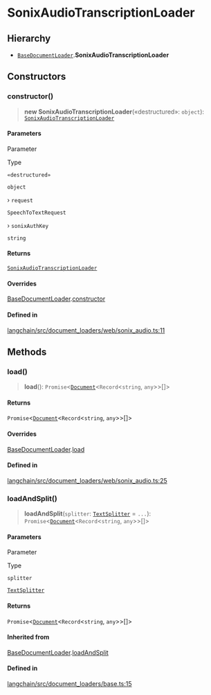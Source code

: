 SonixAudioTranscriptionLoader
=============================

Hierarchy[](#hierarchy "Direct link to Hierarchy")
---------------------------------------------------

*   [`BaseDocumentLoader`](/docs/api/document_loaders_base/classes/BaseDocumentLoader).**SonixAudioTranscriptionLoader**

Constructors[](#constructors "Direct link to Constructors")
------------------------------------------------------------

### constructor()[](#constructor "Direct link to constructor()")

> **new SonixAudioTranscriptionLoader**(«destructured»: `object`): [`SonixAudioTranscriptionLoader`](/docs/api/document_loaders_web_sonix_audio/classes/SonixAudioTranscriptionLoader)

#### Parameters[](#parameters "Direct link to Parameters")

Parameter

Type

`«destructured»`

`object`

› `request`

`SpeechToTextRequest`

› `sonixAuthKey`

`string`

#### Returns[](#returns "Direct link to Returns")

[`SonixAudioTranscriptionLoader`](/docs/api/document_loaders_web_sonix_audio/classes/SonixAudioTranscriptionLoader)

#### Overrides[](#overrides "Direct link to Overrides")

[BaseDocumentLoader](/docs/api/document_loaders_base/classes/BaseDocumentLoader).[constructor](/docs/api/document_loaders_base/classes/BaseDocumentLoader#constructor)

#### Defined in[](#defined-in "Direct link to Defined in")

[langchain/src/document\_loaders/web/sonix\_audio.ts:11](https://github.com/hwchase17/langchainjs/blob/1c1274d/langchain/src/document_loaders/web/sonix_audio.ts#L11)

Methods[](#methods "Direct link to Methods")
---------------------------------------------

### load()[](#load "Direct link to load()")

> **load**(): `Promise`<[`Document`](/docs/api/document/classes/Document)<`Record`<`string`, `any`\>\>\[\]\>

#### Returns[](#returns-1 "Direct link to Returns")

`Promise`<[`Document`](/docs/api/document/classes/Document)<`Record`<`string`, `any`\>\>\[\]\>

#### Overrides[](#overrides-1 "Direct link to Overrides")

[BaseDocumentLoader](/docs/api/document_loaders_base/classes/BaseDocumentLoader).[load](/docs/api/document_loaders_base/classes/BaseDocumentLoader#load)

#### Defined in[](#defined-in-1 "Direct link to Defined in")

[langchain/src/document\_loaders/web/sonix\_audio.ts:25](https://github.com/hwchase17/langchainjs/blob/1c1274d/langchain/src/document_loaders/web/sonix_audio.ts#L25)

### loadAndSplit()[](#loadandsplit "Direct link to loadAndSplit()")

> **loadAndSplit**(`splitter`: [`TextSplitter`](/docs/api/text_splitter/classes/TextSplitter) = `...`): `Promise`<[`Document`](/docs/api/document/classes/Document)<`Record`<`string`, `any`\>\>\[\]\>

#### Parameters[](#parameters-1 "Direct link to Parameters")

Parameter

Type

`splitter`

[`TextSplitter`](/docs/api/text_splitter/classes/TextSplitter)

#### Returns[](#returns-2 "Direct link to Returns")

`Promise`<[`Document`](/docs/api/document/classes/Document)<`Record`<`string`, `any`\>\>\[\]\>

#### Inherited from[](#inherited-from "Direct link to Inherited from")

[BaseDocumentLoader](/docs/api/document_loaders_base/classes/BaseDocumentLoader).[loadAndSplit](/docs/api/document_loaders_base/classes/BaseDocumentLoader#loadandsplit)

#### Defined in[](#defined-in-2 "Direct link to Defined in")

[langchain/src/document\_loaders/base.ts:15](https://github.com/hwchase17/langchainjs/blob/1c1274d/langchain/src/document_loaders/base.ts#L15)